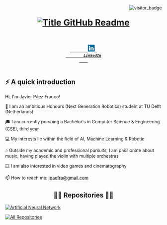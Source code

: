 <img align="right" src="https://visitor-badge.laobi.icu/badge?page_id=umenzi.umenzi" alt="visitor_badge">

<h1 style="text-align: center;">
  <a href="https://git.io/typing-svg" target="_blank">
    <img src="https://readme-typing-svg.herokuapp.com?font=Inter&weight=800&size=35&duration=3000&pause=500&multiline=true&width=650&height=140&lines=%24+whoami;Javier Páez Franco" alt="Title GitHub Readme" />
  </a>
</h1>

<h5 style="text-align: center;">
  <code>
    <a href="https://www.linkedin.com/in/javier-paez-franco/" title="LinkedIn Profile">
        <img width="22" src="images/linkedin.svg" alt="LinkedIn Logo"> 
        LinkedIn
    </a>
  </code>
</h5>

## ⚡️ A quick introduction

Hi, I'm Javier Páez Franco!

🔬 I am an ambitious Honours (Next Generation Robotics) student at TU Delft (Netherlands)

🎓 I am currently pursuing a Bachelor's in Computer Science & Engineering (CSE), third year

💻 My interests lie within the field of AI, Machine Learning & Robotic

🎶 Outside my academic and professional pursuits, I am passionate about music, having played the violin 
with multiple orchestras

🎞️ I am also interested in video games and cinematography

📫 How to reach me: <a href="mailto: jpaefra@gmail.com">jpaefra@gmail.com</a>

<h2 style="text-align: center;">👨‍💻 Repositories 👨‍💻</h2>

<!-- Repo info cards - https://github.com/anuraghazra/github-readme-stats -->
<p style="text-align: left;">
    <a href="https://github.com/umenzi/artificial-neural-network"><img width="278" src="https://github-readme-stats.vercel.app/api/pin/?username=umenzi&repo=artificial-neural-network&theme=react&bg_color=1F222E&title_color=F85D7F&hide_border=true&icon_color=F8D866&show_icons=false" alt="Artificial Neural Network"></a>
</p>

<a href="https://github.com/umenzi?tab=repositories"><img alt="All Repositories" title="All Repositories" src="https://custom-icon-badges.demolab.com/badge/-Click%20Here%20For%20All%20My%20Repos-1F222E?style=for-the-badge&logoColor=white&logo=repo"/></a>


<!--
**umenzi/umenzi** is a ✨ _special_ ✨ repository because its `README.md` (this file) appears on your GitHub profile.

Here are some ideas to get you started:

- 🔭 I’m currently working on ...
- 🌱 I’m currently learning ...
- 👯 I’m looking to collaborate on ...
- 🤔 I’m looking for help with ...
- 💬 Ask me about ...
- 📫 How to reach me: ...
- 😄 Pronouns: ...
- ⚡ Fun fact: ...
-->
